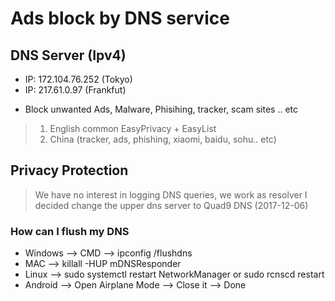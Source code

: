 # Ads block by DNS service

## DNS Server (Ipv4)
- IP: 172.104.76.252 (Tokyo)
- IP: 217.61.0.97 (Frankfut)

* Block unwanted Ads, Malware, Phisihing, tracker, scam sites .. etc
>
> 1. English common EasyPrivacy + EasyList
> 2. China (tracker, ads, phishing, xiaomi, baidu, sohu.. etc)

## Privacy Protection

> We have no interest in logging DNS queries, we work as resolver
> I decided change the upper dns server to Quad9 DNS  (2017-12-06)

### How can I flush my DNS 

* Windows --> CMD --> ipconfig /flushdns 
* MAC --> killall -HUP mDNSResponder 
* Linux --> sudo systemctl restart NetworkManager or sudo rcnscd restart 
* Android --> Open Airplane Mode --> Close it --> Done 



